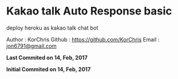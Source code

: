 # Kakao talk Auto Response basic
deploy heroku as kakao talk chat bot


Author : KorChris
Github : https://github.com/KorChris
Email : jon6791@gmail.com

**Last Commited on 14, Feb, 2017**

**Initial Commited on 14, Feb, 2017**